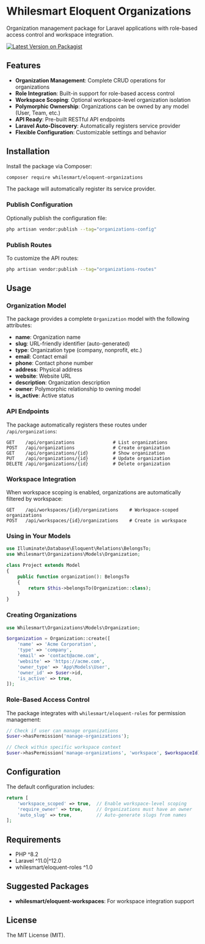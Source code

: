 # Whilesmart Eloquent Organizations

Organization management package for Laravel applications with role-based access control and workspace integration.

[![Latest Version on Packagist](https://img.shields.io/packagist/v/whilesmart/eloquent-organizations.svg?style=flat-square)](https://packagist.org/packages/whilesmart/eloquent-organizations)

## Features

- **Organization Management**: Complete CRUD operations for organizations
- **Role Integration**: Built-in support for role-based access control
- **Workspace Scoping**: Optional workspace-level organization isolation
- **Polymorphic Ownership**: Organizations can be owned by any model (User, Team, etc.)
- **API Ready**: Pre-built RESTful API endpoints
- **Laravel Auto-Discovery**: Automatically registers service provider
- **Flexible Configuration**: Customizable settings and behavior

## Installation

Install the package via Composer:

```bash
composer require whilesmart/eloquent-organizations
```

The package will automatically register its service provider.

### Publish Configuration

Optionally publish the configuration file:

```bash
php artisan vendor:publish --tag="organizations-config"
```

### Publish Routes

To customize the API routes:

```bash
php artisan vendor:publish --tag="organizations-routes"
```

## Usage

### Organization Model

The package provides a complete `Organization` model with the following attributes:

- **name**: Organization name
- **slug**: URL-friendly identifier (auto-generated)
- **type**: Organization type (company, nonprofit, etc.)
- **email**: Contact email
- **phone**: Contact phone number
- **address**: Physical address
- **website**: Website URL
- **description**: Organization description
- **owner**: Polymorphic relationship to owning model
- **is_active**: Active status

### API Endpoints

The package automatically registers these routes under `/api/organizations`:

```
GET    /api/organizations              # List organizations
POST   /api/organizations              # Create organization
GET    /api/organizations/{id}         # Show organization
PUT    /api/organizations/{id}         # Update organization
DELETE /api/organizations/{id}         # Delete organization
```

### Workspace Integration

When workspace scoping is enabled, organizations are automatically filtered by workspace:

```
GET    /api/workspaces/{id}/organizations    # Workspace-scoped organizations
POST   /api/workspaces/{id}/organizations    # Create in workspace
```

### Using in Your Models

```php
use Illuminate\Database\Eloquent\Relations\BelongsTo;
use Whilesmart\Organizations\Models\Organization;

class Project extends Model
{
    public function organization(): BelongsTo
    {
        return $this->belongsTo(Organization::class);
    }
}
```

### Creating Organizations

```php
use Whilesmart\Organizations\Models\Organization;

$organization = Organization::create([
    'name' => 'Acme Corporation',
    'type' => 'company',
    'email' => 'contact@acme.com',
    'website' => 'https://acme.com',
    'owner_type' => 'App\Models\User',
    'owner_id' => $user->id,
    'is_active' => true,
]);
```

### Role-Based Access Control

The package integrates with `whilesmart/eloquent-roles` for permission management:

```php
// Check if user can manage organizations
$user->hasPermission('manage-organizations');

// Check within specific workspace context
$user->hasPermission('manage-organizations', 'workspace', $workspaceId);
```

## Configuration

The default configuration includes:

```php
return [
    'workspace_scoped' => true,  // Enable workspace-level scoping
    'require_owner' => true,     // Organizations must have an owner
    'auto_slug' => true,         // Auto-generate slugs from names
];
```

## Requirements

- PHP ^8.2
- Laravel ^11.0|^12.0
- whilesmart/eloquent-roles ^1.0

## Suggested Packages

- **whilesmart/eloquent-workspaces**: For workspace integration support

## License

The MIT License (MIT).

